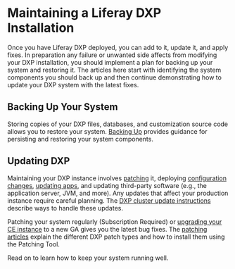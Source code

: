 # Maintaining a Liferay DXP Installation

Once you have Liferay DXP deployed, you can add to it, update it, and apply fixes. In preparation any failure or unwanted side affects from modifying your DXP installation, you should implement a plan for backing up your system and restoring it. The articles here start with identifying the system components you should back up and then continue demonstrating how to update your DXP system with the latest fixes. 

## Backing Up Your System

Storing copies of your DXP files, databases, and customization source code allows you to restore your system. [Backing Up](./02-backing-up.md) provides guidance for persisting and restoring your system components. 

## Updating DXP 

Maintaining your DXP instance involves [patching](./03-patching-liferay-dxp.md) it, deploying [configuration changes](https://help.liferay.com/hc/en-us/articles/360029131651-Understanding-System-Configuration-Files), [updating apps](https://help.liferay.com/hc/en-us/articles/360029134911-Managing-and-Configuring-Apps), and updating third-party software (e.g., the application server, JVM, and more). Any updates that affect your production instance require careful planning. The [DXP cluster update instructions](../10-maintaining-clusters/01-maintaining-clustered-installations.md) describe ways to handle these updates.

Patching your system regularly (Subscription Required) or [upgrading your CE instance](./upgrading-to-liferay-dxp-7-2.md) to a new GA gives you the latest bug fixes. The [patching articles](./03-patching-liferay-dxp.md) explain the different DXP patch types and how to install them using the Patching Tool. 

Read on to learn how to keep your system running well. 
